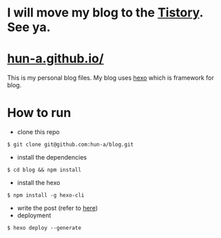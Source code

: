# I will move my blog to the [Tistory](https://seunghunchan.tistory.com/). See ya.

# [hun-a.github.io/](https://hun-a.github.io/)

This is my personal blog files.
My blog uses [hexo](https://hexo.io/ko/index.html) which is framework for blog.

# How to run

- clone this repo

```
$ git clone git@github.com:hun-a/blog.git
```

- install the dependencies

```
$ cd blog && npm install
```

- install the hexo

```
$ npm install -g hexo-cli
```

- write the post (refer to [here](https://hexo.io/ko/docs/writing.html))
- deployment

```
$ hexo deploy --generate
```
